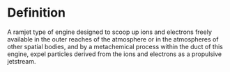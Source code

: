# Definition

A ramjet type of engine designed to scoop up ions and electrons freely
available in the outer reaches of the atmosphere or in the atmospheres
of other spatial bodies, and by a metachemical process within the duct
of this engine, expel particles derived from the ions and electrons as a
propulsive jetstream.
